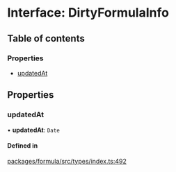 # Interface: DirtyFormulaInfo

## Table of contents

### Properties

- [updatedAt](DirtyFormulaInfo.md#updatedat)

## Properties

### <a id="updatedat" name="updatedat"></a> updatedAt

• **updatedAt**: `Date`

#### Defined in

[packages/formula/src/types/index.ts:492](https://github.com/mashcard/mashcard/blob/main/packages/formula/src/types/index.ts#L492)
